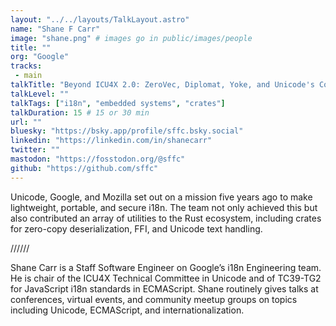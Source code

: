 ```yaml
---
layout: "../../layouts/TalkLayout.astro"
name: "Shane F Carr"
image: "shane.png" # images go in public/images/people
title: ""
org: "Google"
tracks: 
 - main
talkTitle: "Beyond ICU4X 2.0: ZeroVec, Diplomat, Yoke, and Unicode's Contributions to the Rust Ecosystem"
talkLevel: ""
talkTags: ["i18n", "embedded systems", "crates"]
talkDuration: 15 # 15 or 30 min
url: ""
bluesky: "https://bsky.app/profile/sffc.bsky.social"
linkedin: "https://linkedin.com/in/shanecarr"
twitter: ""
mastodon: "https://fosstodon.org/@sffc"
github: "https://github.com/sffc"
---
```


Unicode, Google, and Mozilla set out on a mission five years ago to make lightweight, portable, and secure i18n. The team not only achieved this but also contributed an array of utilities to the Rust ecosystem, including crates for zero-copy deserialization, FFI, and Unicode text handling.

////// <!-- sepatator between abstract and bio -->

Shane Carr is a Staff Software Engineer on Google’s i18n Engineering team. He is chair of the ICU4X Technical Committee in Unicode and of TC39-TG2 for JavaScript i18n standards in ECMAScript. Shane routinely gives talks at conferences, virtual events, and community meetup groups on topics including Unicode, ECMAScript, and internationalization.


